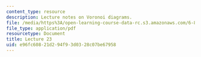 ```yaml
---
content_type: resource
description: Lecture notes on Voronoi diagrams.
file: /media/https%3A/open-learning-course-data-rc.s3.amazonaws.com/6-854j-advanced-algorithms-fall-2008/e96fc60821d294f93d0328c07be67958_lec23.pdf
file_type: application/pdf
resourcetype: Document
title: Lecture 23
uid: e96fc608-21d2-94f9-3d03-28c07be67958
---
```


